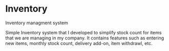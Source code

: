 # Inventory
Inventory managment system

Simple Inventory system that I developed to simplify stock count for items that we are managing in my company.
It contains features such as entering new items, monthly stock count, delivery add-on, item withdrawl, etc.
